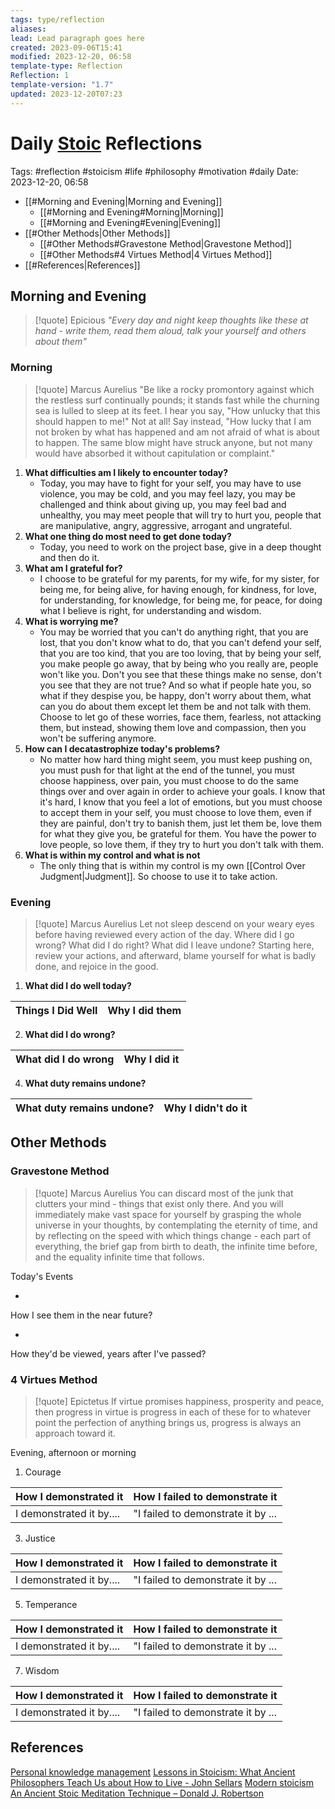 ```yaml
---
tags: type/reflection
aliases: 
lead: Lead paragraph goes here
created: 2023-09-06T15:41
modified: 2023-12-20, 06:58
template-type: Reflection
Reflection: 1
template-version: "1.7"
updated: 2023-12-20T07:23
---
```



# Daily [Stoic](../SLIP-BOX/Stoicism.md) Reflections

Tags:  #reflection #stoicism #life #philosophy #motivation #daily 
Date: 2023-12-20, 06:58

- [[#Morning and Evening|Morning and Evening]]
	- [[#Morning and Evening#Morning|Morning]]
	- [[#Morning and Evening#Evening|Evening]]
- [[#Other Methods|Other Methods]]
	- [[#Other Methods#Gravestone Method|Gravestone Method]]
	- [[#Other Methods#4 Virtues Method|4 Virtues Method]]
- [[#References|References]]


## Morning and Evening

> [!quote] Epicious 
> _"Every day and night keep thoughts like these at hand - write them, read them aloud, talk your yourself and others about them"_

### Morning

> [!quote] Marcus Aurelius
> "Be like a rocky promontory against which the restless surf continually pounds; it stands fast while the churning sea is lulled to sleep at its feet. I hear you say, "How unlucky that this should happen to me!" Not at all! Say instead, "How lucky that I am not broken by what has happened and am not afraid of what is about to happen. The same blow might have struck anyone, but not many would have absorbed it without capitulation or complaint."

1. **What difficulties am I likely to encounter today?**
	- Today, you may have to fight for your self, you may have to use violence, you may be cold, and you may feel lazy, you may be challenged and think about giving up, you may feel bad and unhealthy, you may meet people that will try to hurt you, people that are manipulative, angry, aggressive, arrogant and ungrateful. 
2. **What one thing do most need to get done today?**
	- Today, you need to work on the project base, give in a deep thought and then do it.
1. **What am I grateful for?**
	- I choose to be grateful for my parents, for my wife, for my sister, for being me, for being alive, for having enough, for kindness, for love, for understanding, for knowledge, for being me, for peace, for doing what I believe is right, for understanding and wisdom.
2. **What is worrying me?**
	- You may be worried that you can't do anything right, that you are lost, that you don't know what to do, that you can't defend your self, that you are too kind, that you are too loving, that by being your self, you make people go away, that by being who you really are, people won't like you. Don't you see that these things make no sense, don't you see that they are not true? And so what if people hate you, so what if they despise you, be happy, don't worry about them, what can you do about them except let them be and not talk with them. Choose to let go of these worries, face them, fearless, not attacking them, but instead, showing them love and compassion, then you won't be suffering anymore. 
3. **How can I decatastrophize today's problems?**
	- No matter how hard thing might seem, you must keep pushing on, you must push for that light at the end of the tunnel, you must choose happiness, over pain, you must choose to do the same things over and over again in order to achieve your goals. I know that it's hard, I know that you feel a lot of emotions, but you must choose to accept them in your self, you must choose to love them, even if they are painful, don't try to banish them, just let them be, love them for what they give you, be grateful for them. You have the power to love people, so love them, if they try to hurt you don't talk with them.  
4. **What is within my control and what is not**
	- The only thing that is within my control is my own [[Control Over Judgment|Judgment]]. So choose to use it to take action. 

### Evening

> [!quote] Marcus Aurelius
> Let not sleep descend on your weary eyes before having reviewed every action of the day. Where did I go wrong? What did I do right? What did I leave undone? Starting here, review your actions, and afterward, blame yourself for what is badly done, and rejoice in the good.

1. **What did I do well today?**

| Things I Did Well | Why I did them |
| ------------------- | ---------------- |

2. **What did I do wrong?**

| What did I do wrong | Why I did it |
| ------------------- | ---------------- |

4. **What duty remains undone?**

| What duty remains undone? | Why I didn't do it |
| ------------------- | ---------------- |

## Other Methods

### Gravestone Method

> [!quote] Marcus Aurelius
> You can discard most of the junk that clutters your mind - things that exist only there. And you will immediately make vast space for yourself by grasping the whole universe in your thoughts, by contemplating the eternity of time, and by reflecting on the speed with which things change - each part of everything, the brief gap from birth to death, the infinite time before, and the equality infinite time that follows. 

Today's Events 

-

How I see them in the near future? 

-

How they'd be viewed, years after I've passed?

### 4 Virtues Method

> [!quote] Epictetus 
> If virtue promises happiness, prosperity and peace, then progress in virtue is progress in each of these for to whatever point the perfection of anything brings us, progress is always an approach toward it.

Evening, afternoon or morning

1. Courage 

| How I demonstrated it  | How I failed to demonstrate it |
| ------------------- | ---------------- |
| I demonstrated it by....                 | "I failed to demonstrate it by ...              |

3. Justice

| How I demonstrated it  | How I failed to demonstrate it |
| ------------------- | ---------------- |
| I demonstrated it by....                 | "I failed to demonstrate it by ...             

5. Temperance

| How I demonstrated it  | How I failed to demonstrate it |
| ------------------- | ---------------- |
| I demonstrated it by....                 | "I failed to demonstrate it by ...             

7. Wisdom

| How I demonstrated it  | How I failed to demonstrate it |
| ------------------- | ---------------- |
| I demonstrated it by....                 | "I failed to demonstrate it by ...             

## References

[Personal knowledge management](Personal%20knowledge%20management.md)
[Lessons in Stoicism: What Ancient Philosophers Teach Us about How to Live - John Sellars](https://books.google.cz/books/about/Lessons_in_Stoicism.html?id=ky84zQEACAAJ&redir_esc=y)
[Modern stoicism](https://modernstoicism.com/)
[An Ancient Stoic Meditation Technique – Donald J. Robertson](https://donaldrobertson.name/2017/03/22/an-ancient-stoic-meditation-technique/)


